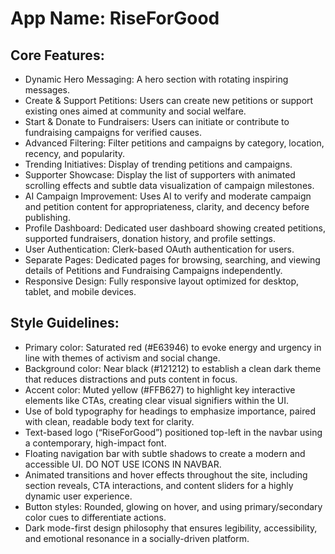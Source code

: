 # **App Name**: RiseForGood

## Core Features:

- Dynamic Hero Messaging: A hero section with rotating inspiring messages.
- Create & Support Petitions: Users can create new petitions or support existing ones aimed at community and social welfare.
- Start & Donate to Fundraisers: Users can initiate or contribute to fundraising campaigns for verified causes.
- Advanced Filtering: Filter petitions and campaigns by category, location, recency, and popularity.
- Trending Initiatives: Display of trending petitions and campaigns.
- Supporter Showcase: Display the list of supporters with animated scrolling effects and subtle data visualization of campaign milestones.
- AI Campaign Improvement: Uses AI to verify and moderate campaign and petition content for appropriateness, clarity, and decency before publishing.
- Profile Dashboard: Dedicated user dashboard showing created petitions, supported fundraisers, donation history, and profile settings.
- User Authentication: Clerk-based OAuth authentication for users.
- Separate Pages: Dedicated pages for browsing, searching, and viewing details of Petitions and Fundraising Campaigns independently.
- Responsive Design: Fully responsive layout optimized for desktop, tablet, and mobile devices.

## Style Guidelines:

- Primary color: Saturated red (#E63946) to evoke energy and urgency in line with themes of activism and social change.
- Background color: Near black (#121212) to establish a clean dark theme that reduces distractions and puts content in focus.
- Accent color: Muted yellow (#FFB627) to highlight key interactive elements like CTAs, creating clear visual signifiers within the UI.
- Use of bold typography for headings to emphasize importance, paired with clean, readable body text for clarity.
- Text-based logo (“RiseForGood”) positioned top-left in the navbar using a contemporary, high-impact font.
- Floating navigation bar with subtle shadows to create a modern and accessible UI. DO NOT USE ICONS IN NAVBAR.
- Animated transitions and hover effects throughout the site, including section reveals, CTA interactions, and content sliders for a highly dynamic user experience.
- Button styles: Rounded, glowing on hover, and using primary/secondary color cues to differentiate actions.
- Dark mode-first design philosophy that ensures legibility, accessibility, and emotional resonance in a socially-driven platform.